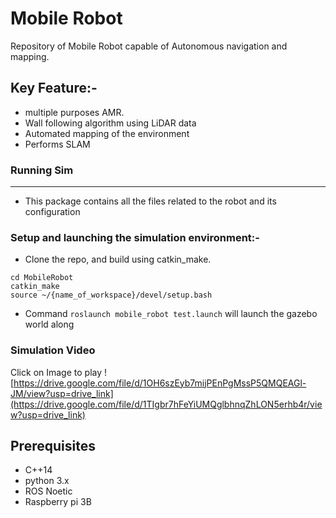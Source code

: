 # Mobile Robot
Repository of Mobile Robot capable of Autonomous navigation and mapping.

## Key Feature:-
* multiple purposes AMR.
* Wall following algorithm using LiDAR data
* Automated mapping of the environment 
* Performs SLAM

<!--## Electro-mechanical design:

* Drone frame.
![Image alt text](Media/Capture1-removebg-preview.png?raw=true "Drone frame")


## Flight Controller Schematic:
![Image alt text](Media/sch.PNG?raw=true "Schematic")

## ROS Packages:
* [SkyLark package](#flying_skylark)-->

### Running Sim
------------------
* This package contains all the files related to the robot and its configuration 

### Setup and launching the simulation environment:-

* Clone the repo, and build using catkin_make.
```
cd MobileRobot
catkin_make
source ~/{name_of_workspace}/devel/setup.bash
```

* Command `roslaunch mobile_robot test.launch` will launch the gazebo world along 


### Simulation Video
Click on Image to play
![https://drive.google.com/file/d/1OH6szEyb7mijPEnPgMssP5QMQEAGl-JM/view?usp=drive_link](https://drive.google.com/file/d/1TIgbr7hFeYiUMQglbhnqZhLON5erhb4r/view?usp=drive_link)


## Prerequisites
* C++14
* python 3.x
* ROS Noetic
* Raspberry pi 3B
